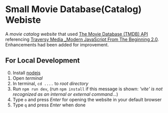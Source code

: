 # Small Movie Database(Catalog) Webiste

A _movie catalog website_ that used [The Movie Database (TMDB) API](https://developer.themoviedb.org/reference/intro/getting-started) referencing [Traversy Media \_Modern JavaScript From The Beginning 2.0](https://www.traversymedia.com/modern-javascript-2-0). Enhancements had been added for improvement.

## For Local Development

0. Install [nodejs](https://nodejs.org/)
1. Open _terminal_
2. In terminal, `cd ....` to _root directory_
3. Run `npm run dev`, (run `npm install` if this message is shown: _'vite' is not recognized as an internal or external command..._)
4. Type `o` and press _Enter_ for opening the website in your default browser
5. Type `q` and press _Enter_ when done
